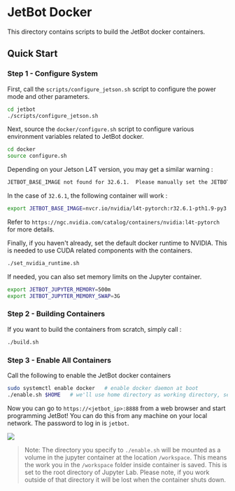 # JetBot Docker

This directory contains scripts to build the JetBot docker containers.  

## Quick Start

### Step 1 - Configure System

First, call the ``scripts/configure_jetson.sh`` script to configure the power mode and other parameters.

```bash
cd jetbot
./scripts/configure_jetson.sh
```

Next, source the ``docker/configure.sh`` script to configure various environment variables related to JetBot docker.

```bash
cd docker
source configure.sh
```

Depending on your Jetson L4T version, you may get a similar warning :

```bash
JETBOT_BASE_IMAGE not found for 32.6.1.  Please manually set the JETBOT_BASE_IMAGE environment variable. (ie: export JETBOT_BASE_IMAGE=...)
```

In the case of ``32.6.1``, the following container will work :

```bash
export JETBOT_BASE_IMAGE=nvcr.io/nvidia/l4t-pytorch:r32.6.1-pth1.9-py3
```

Refer to ``https://ngc.nvidia.com/catalog/containers/nvidia:l4t-pytorch`` for more details.

Finally, if you haven't already, set the default docker runtime to NVIDIA.  This is needed to use
CUDA related components with the containers.

```bash
./set_nvidia_runtime.sh
```

If needed, you can also set memory limits on the Jupyter container.

```bash
export JETBOT_JUPYTER_MEMORY=500m
export JETBOT_JUPYTER_MEMORY_SWAP=3G
```

### Step 2 - Building Containers

If you want to build the containers from scratch, simply call :

```bash
./build.sh
```

### Step 3 - Enable All Containers

Call the following to enable the JetBot docker containers 

```bash
sudo systemctl enable docker   # enable docker daemon at boot
./enable.sh $HOME   # we'll use home directory as working directory, set this as you please.
```

Now you can go to ``https://<jetbot_ip>:8888`` from a web browser and start programming JetBot!
You can do this from any machine on your local network.  The password to log in is ``jetbot``.

![](https://user-images.githubusercontent.com/25759564/92091965-51ae4f00-ed86-11ea-93d5-09d291ccfa95.png)


> Note: The directory you specify to ``./enable.sh`` will be mounted as a volume in the jupyter container 
at the location ``/workspace``.  This means the work you in the ``/workspace`` folder inside container
is saved.  This is set to the root directory of Jupyter Lab.  Please note, if you work outside of that directory it will be lost when the container shuts down.
